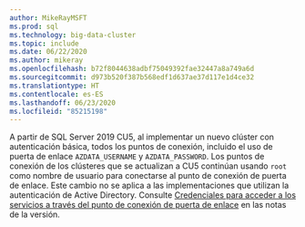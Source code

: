 ```yaml
---
author: MikeRayMSFT
ms.prod: sql
ms.technology: big-data-cluster
ms.topic: include
ms.date: 06/22/2020
ms.author: mikeray
ms.openlocfilehash: b72f8044638adbf75049392fae32447a8a749a6d
ms.sourcegitcommit: d973b520f387b568edf1d637ae37d117e1d4ce32
ms.translationtype: HT
ms.contentlocale: es-ES
ms.lasthandoff: 06/23/2020
ms.locfileid: "85215198"
---
```

A partir de SQL Server 2019 CU5, al implementar un nuevo clúster con autenticación básica, todos los puntos de conexión, incluido el uso de puerta de enlace `AZDATA_USERNAME` y `AZDATA_PASSWORD`. Los puntos de conexión de los clústeres que se actualizan a CU5 continúan usando `root` como nombre de usuario para conectarse al punto de conexión de puerta de enlace. Este cambio no se aplica a las implementaciones que utilizan la autenticación de Active Directory. Consulte [Credenciales para acceder a los servicios a través del punto de conexión de puerta de enlace](../big-data-cluster/release-notes-big-data-cluster.md#credentials-for-accessing-services-through-gateway-endpoint) en las notas de la versión.